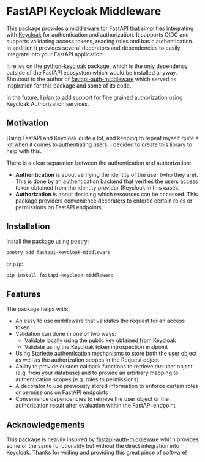 # FastAPI Keycloak Middleware

This package provides a middleware for [FastAPI](http://fastapi.tiangolo.com>)  that
simplifies integrating with 
[Keycloak](http://http://keycloak.org>) for
authentication and authorization. It supports OIDC and supports validating access 
tokens, reading roles and basic authentication. In addition it provides several 
decorators and dependencies to easily integrate into your FastAPI application.

It relies on the [python-keycloak](http://python-keycloak.readthedocs.io) package, 
which is the only dependency outside of the FastAPI ecosystem which would be installed 
anyway. Shoutout to the author of [fastapi-auth-middleware](https://github.com/code-specialist/fastapi-auth-middleware>)
which served as inspiration for this package and some of its code.

In the future, I plan to add support for fine grained authorization using Keycloak 
Authorization services.

## Motivation

Using FastAPI and Keycloak quite a lot, and keeping to repeat myself quite a lot when 
it comes to authentiating users, I decided to create this library to help with this.

There is a clear separation between the authentication and authorization:

- **Authentication** is about verifying the identity of the user
  (who they are). This is done by an authentication backend
  that verifies the users access token obtained from the
  identity provider (Keycloak in this case).
- **Authorization** is about deciding which resources can be
  accessed. This package providers convenience decoraters to
  enforce certain roles or permissions on FastAPI endpoints.

## Installation

Install the package using poetry:

```bash
poetry add fastapi-keycloak-middleware
```

or `pip`:

```bash
pip install fastapi-keycloak-middleware
```

## Features

The package helps with:

* An easy to use middleware that validates the request for an access token
* Validation can done in one of two ways:
   * Validate locally using the public key obtained from Keycloak
   * Validate using the Keycloak token introspection endpoint
* Using Starlette authentication mechanisms to store both the user object as well as the authorization scopes in the Request object
* Ability to provide custom callback functions to retrieve the user object (e.g. from your database) and to provide an arbitrary mapping to authentication scopes (e.g. roles to permissions)
* A decorator to use previously stored information to enforce certain roles or permissions on FastAPI endpoints
* Convenience dependencies to retrieve the user object or the authorization result after evaluation within the FastAPI endpoint

## Acknowledgements

This package is heavily inspired by [fastapi-auth-middleware](https://github.com/code-specialist/fastapi-auth-middleware)
which provides some of the same functionality but without the direct integration
into Keycloak. Thanks for writing and providing this great piece of software!